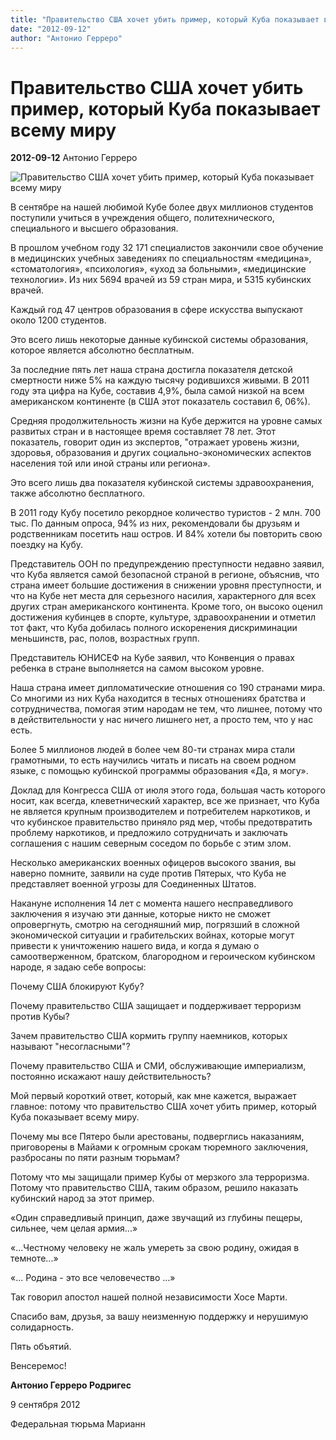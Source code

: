 ```yaml
---
title: "Правительство США хочет убить пример, который Куба показывает всему миру"
date: "2012-09-12"
author: "Антонио Герреро"
---
```


# Правительство США хочет убить пример, который Куба показывает всему миру

**2012-09-12** Антонио Герреро

![Правительство США хочет убить пример, который Куба показывает всему миру](http://im0-tub-ua.yandex.net/i?id=635793217-21-72&n=21)

В сентябре на нашей любимой Кубе более двух миллионов студентов поступили учиться в учреждения общего, политехнического, специального и высшего образования.

В прошлом учебном году 32 171 специалистов закончили свое обучение в медицинских учебных заведениях по специальностям «медицина», «стоматология», «психология», «уход за больными», «медицинские технологии». Из них 5694 врачей из 59 стран мира, и 5315 кубинских врачей.

Каждый год 47 центров образования в сфере искусства выпускают около 1200 студентов.

Это всего лишь некоторые данные кубинской системы образования, которое является абсолютно бесплатным.

За последние пять лет наша страна достигла показателя детской смертности ниже 5% на каждую тысячу родившихся живыми. В 2011 году эта цифра на Кубе, составив 4,9%, была самой низкой на всем американском континенте (в США этот показатель составил 6, 06%).

Средняя продолжительность жизни на Кубе держится на уровне самых развитых стран и в настоящее время составляет 78 лет. Этот показатель, говорит один из экспертов, "отражает уровень жизни, здоровья, образования и других социально-экономических аспектов населения той или иной страны или региона».

Это всего лишь два показателя кубинской системы здравоохранения, также абсолютно бесплатного.

В 2011 году Кубу посетило рекордное количество туристов - 2 млн. 700 тыс. По данным опроса, 94% из них, рекомендовали бы друзьям и родственникам посетить наш остров. И 84% хотели бы повторить свою поездку на Кубу.

Представитель ООН по предупреждению преступности недавно заявил, что Куба является самой безопасной страной в регионе, объяснив, что страна имеет большие достижения в снижении уровня преступности, и что на Кубе нет места для серьезного насилия, характерного для всех других стран американского континента. Кроме того, он высоко оценил достижения кубинцев в спорте, культуре, здравоохранении и отметил тот факт, что Куба добилась полного искоренения дискриминации меньшинств, рас, полов, возрастных групп.

Представитель ЮНИСЕФ на Кубе заявил, что Конвенция о правах ребенка в стране выполняется на самом высоком уровне.

Наша страна имеет дипломатические отношения со 190 странами мира. Со многими из них Куба находится в тесных отношениях братства и сотрудничества, помогая этим народам не тем, что лишнее, потому что в действительности у нас ничего лишнего нет, а просто тем, что у нас есть.

Более 5 миллионов людей в более чем 80-ти странах мира стали грамотными, то есть научились читать и писать на своем родном языке, с помощью кубинской программы образования «Да, я могу».

Доклад для Конгресса США от июля этого года, большая часть которого носит, как всегда, клеветнический характер, все же признает, что Куба не является крупным производителем и потребителем наркотиков, и что кубинское правительство приняло ряд мер, чтобы предотвратить проблему наркотиков, и предложило сотрудничать и заключать соглашения с нашим северным соседом по борьбе с этим злом.

Несколько американских военных офицеров высокого звания, вы наверно помните, заявили на суде против Пятерых, что Куба не представляет военной угрозы для Соединенных Штатов.

Накануне исполнения 14 лет с момента нашего несправедливого заключения я изучаю эти данные, которые никто не сможет опровергнуть, смотрю на сегодняшний мир, погрязший в сложной экономической ситуации и грабительских войнах, которые могут привести к уничтожению нашего вида, и когда я думаю о самоотверженном, братском, благородном и героическом кубинском народе, я задаю себе вопросы:

Почему США блокируют Кубу?

Почему правительство США защищает и поддерживает терроризм против Кубы?

Зачем правительство США кормить группу наемников, которых называют "несогласными"?

Почему правительство США и СМИ, обслуживающие империализм, постоянно искажают нашу действительность?

Мой первый короткий ответ, который, как мне кажется, выражает главное: потому что правительство США хочет убить пример, который Куба показывает всему миру.

Почему мы все Пятеро были арестованы, подверглись наказаниям, приговорены в Майами к огромным срокам тюремного заключения, разбросаны по пяти разным тюрьмам?

Потому что мы защищали пример Кубы от мерзкого зла терроризма. Потому что правительство США, таким образом, решило наказать кубинский народ за этот пример.

«Один справедливый принцип, даже звучащий из глубины пещеры, сильнее, чем целая армия...»

«...Честному человеку не жаль умереть за свою родину, ожидая в темноте...»

«... Родина - это все человечество ...»

Так говорил апостол нашей полной независимости Хосе Марти.

Спасибо вам, друзья, за вашу неизменную поддержку и нерушимую солидарность.

Пять объятий.

Венсеремос!

**Антонио Герреро Родригес**

9 сентября 2012

Федеральная тюрьма Марианн